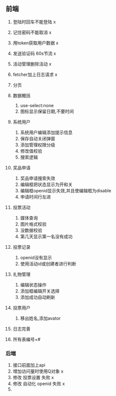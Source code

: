 ## 前端

1. 登陆时回车不能登陆 x
2. 记住密码不能取消 x
3. 用token获取用户数据 x
4. 发送验证码 60s节流 x
5. 活动管理删除活动 x
6. fetcher加上日志请求 x
7. 分页
8. 数据概括
   1. use-select:none
   2. 图标显示保留日期,不要时间
9. 系统用户
   1. 系统用户编辑添加提示信息
   2. 保存自动关闭弹窗
   3. 添加管理权限分级
   4. 修改值校验
   5. 搜索逻辑
10. 奖品申请
    1. 奖品申请搜索失效
    2. 编辑框把状态显示为开和关
    3. 编辑框openid显示失效,并且使编辑框为disable
    4. 申请时间行左进
11. 投票活动
    1. 媒体查询
    2. 图片格式校验
    3. 没数据校验
    4. 第几天显示第一名没有成功
12. 投票记录
    1. openid没有显示
    2. 使用活动id或创建者进行判断

13. 礼物管理
    1. 编辑状态操作
    2. 添加框编辑开关选择
    3. 添加成功自动刷新
14. 投票用户
    1. 移出姓名,添加avator
15. 日志完善
16. 所有表编号+#





### 后端

1. 接口前面加上api
2. 增加访问量时使用Q对象 x
3. 修改 投票设置 失败 x
4. 修改 自动化 openid 失败 x
5. 
